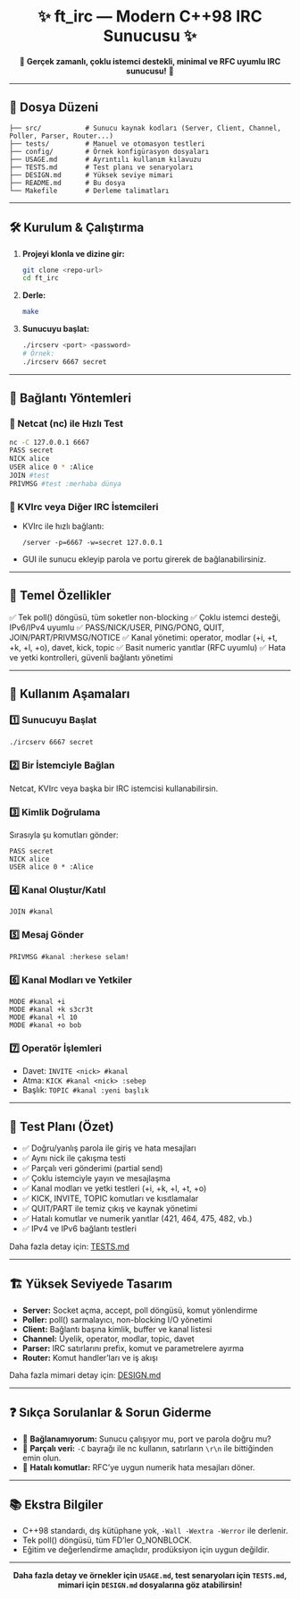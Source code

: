 
<div align="center">
	<h1>✨ ft_irc — Modern C++98 IRC Sunucusu ✨</h1>
	<p>🚀 <b>Gerçek zamanlı, çoklu istemci destekli, minimal ve RFC uyumlu IRC sunucusu!</b> 🚀</p>
</div>

---

## 📁 Dosya Düzeni

```
├── src/           # Sunucu kaynak kodları (Server, Client, Channel, Poller, Parser, Router...)
├── tests/         # Manuel ve otomasyon testleri
├── config/        # Örnek konfigürasyon dosyaları
├── USAGE.md       # Ayrıntılı kullanım kılavuzu
├── TESTS.md       # Test planı ve senaryoları
├── DESIGN.md      # Yüksek seviye mimari
├── README.md      # Bu dosya
└── Makefile       # Derleme talimatları
```

---

## 🛠️ Kurulum & Çalıştırma

1. **Projeyi klonla ve dizine gir:**
	 ```bash
	 git clone <repo-url>
	 cd ft_irc
	 ```
2. **Derle:**
	 ```bash
	 make
	 ```
3. **Sunucuyu başlat:**
	 ```bash
	 ./ircserv <port> <password>
	 # Örnek:
	 ./ircserv 6667 secret
	 ```

---

## 🤝 Bağlantı Yöntemleri

### 🔹 Netcat (nc) ile Hızlı Test
```bash
nc -C 127.0.0.1 6667
PASS secret
NICK alice
USER alice 0 * :Alice
JOIN #test
PRIVMSG #test :merhaba dünya
```

### 🔹 KVIrc veya Diğer IRC İstemcileri
- KVIrc ile hızlı bağlantı:
	```
	/server -p=6667 -w=secret 127.0.0.1
	```
- GUI ile sunucu ekleyip parola ve portu girerek de bağlanabilirsiniz.

---

## 🌟 Temel Özellikler

✅ Tek poll() döngüsü, tüm soketler non-blocking
✅ Çoklu istemci desteği, IPv6/IPv4 uyumlu
✅ PASS/NICK/USER, PING/PONG, QUIT, JOIN/PART/PRIVMSG/NOTICE
✅ Kanal yönetimi: operator, modlar (+i, +t, +k, +l, +o), davet, kick, topic
✅ Basit numeric yanıtlar (RFC uyumlu)
✅ Hata ve yetki kontrolleri, güvenli bağlantı yönetimi

---

## 🚦 Kullanım Aşamaları

### 1️⃣ Sunucuyu Başlat
```bash
./ircserv 6667 secret
```

### 2️⃣ Bir İstemciyle Bağlan
Netcat, KVIrc veya başka bir IRC istemcisi kullanabilirsin.

### 3️⃣ Kimlik Doğrulama
Sırasıyla şu komutları gönder:
```
PASS secret
NICK alice
USER alice 0 * :Alice
```

### 4️⃣ Kanal Oluştur/Katıl
```
JOIN #kanal
```

### 5️⃣ Mesaj Gönder
```
PRIVMSG #kanal :herkese selam!
```

### 6️⃣ Kanal Modları ve Yetkiler
```
MODE #kanal +i
MODE #kanal +k s3cr3t
MODE #kanal +l 10
MODE #kanal +o bob
```

### 7️⃣ Operatör İşlemleri
- Davet: `INVITE <nick> #kanal`
- Atma: `KICK #kanal <nick> :sebep`
- Başlık: `TOPIC #kanal :yeni başlık`

---

## 🧪 Test Planı (Özet)

- ✅ Doğru/yanlış parola ile giriş ve hata mesajları
- ✅ Aynı nick ile çakışma testi
- ✅ Parçalı veri gönderimi (partial send)
- ✅ Çoklu istemciyle yayın ve mesajlaşma
- ✅ Kanal modları ve yetki testleri (+i, +k, +l, +t, +o)
- ✅ KICK, INVITE, TOPIC komutları ve kısıtlamalar
- ✅ QUIT/PART ile temiz çıkış ve kaynak yönetimi
- ✅ Hatalı komutlar ve numerik yanıtlar (421, 464, 475, 482, vb.)
- ✅ IPv4 ve IPv6 bağlantı testleri

Daha fazla detay için: [TESTS.md](./TESTS.md)

---

## 🏗️ Yüksek Seviyede Tasarım

- **Server:** Socket açma, accept, poll döngüsü, komut yönlendirme
- **Poller:** poll() sarmalayıcı, non-blocking I/O yönetimi
- **Client:** Bağlantı başına kimlik, buffer ve kanal listesi
- **Channel:** Üyelik, operator, modlar, topic, davet
- **Parser:** IRC satırlarını prefix, komut ve parametrelere ayırma
- **Router:** Komut handler’ları ve iş akışı

Daha fazla mimari detay için: [DESIGN.md](./DESIGN.md)

---

## ❓ Sıkça Sorulanlar & Sorun Giderme

- 🔸 **Bağlanamıyorum:** Sunucu çalışıyor mu, port ve parola doğru mu?
- 🔸 **Parçalı veri:** `-C` bayrağı ile nc kullanın, satırların `\r\n` ile bittiğinden emin olun.
- 🔸 **Hatalı komutlar:** RFC’ye uygun numerik hata mesajları döner.

---

## 📚 Ekstra Bilgiler

- C++98 standardı, dış kütüphane yok, `-Wall -Wextra -Werror` ile derlenir.
- Tek poll() döngüsü, tüm FD’ler O_NONBLOCK.
- Eğitim ve değerlendirme amaçlıdır, prodüksiyon için uygun değildir.

---

<div align="center">
	<b>Daha fazla detay ve örnekler için <code>USAGE.md</code>, test senaryoları için <code>TESTS.md</code>, mimari için <code>DESIGN.md</code> dosyalarına göz atabilirsin!</b>
</div>
